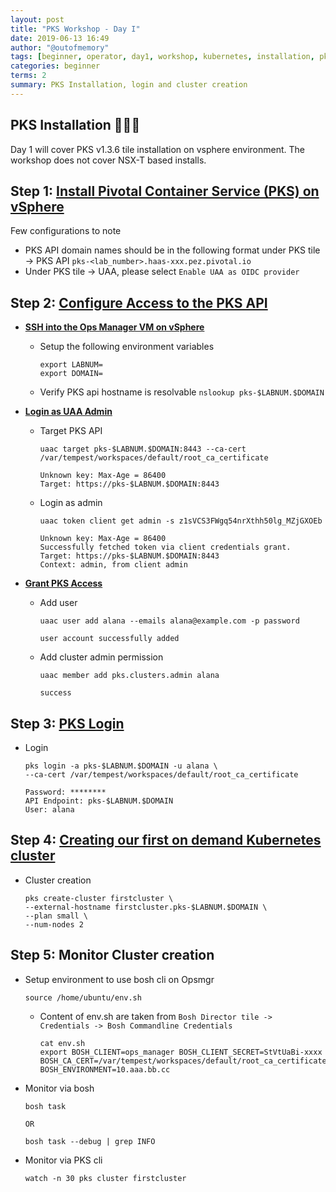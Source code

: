 ```yaml
---
layout: post
title: "PKS Workshop - Day I"
date: 2019-06-13 16:49
author: "@outofmemory"
tags: [beginner, operator, day1, workshop, kubernetes, installation, pks]
categories: beginner
terms: 2
summary: PKS Installation, login and cluster creation
---
```

## PKS Installation 🛫🛫🛫

Day 1 will cover PKS v1.3.6 tile installation on vsphere environment. The workshop does not cover NSX-T based installs.

## Step 1: [Install Pivotal Container Service (PKS) on vSphere](https://docs.pivotal.io/runtimes/pks/1-3/installing-pks-vsphere.html)
Few configurations to note
- PKS API domain names should be in the following format under PKS tile -> PKS API `pks-<lab_number>.haas-xxx.pez.pivotal.io`
- Under PKS tile -> UAA, please select `Enable UAA as OIDC provider`

## Step 2: [Configure Access to the PKS API](https://docs.pivotal.io/runtimes/pks/1-3/configure-api.html)

- **[SSH into the Ops Manager VM on vSphere](https://docs.pivotal.io/runtimes/pks/1-3/manage-users.html#ssh-vsphere)**
  - Setup the following environment variables
  
    ```shell
    export LABNUM=
    export DOMAIN=
    ```
  
  - Verify PKS api hostname is resolvable `nslookup pks-$LABNUM.$DOMAIN`
  
- **[Login as UAA Admin](https://docs.pivotal.io/runtimes/pks/1-3/manage-users.html#uaa-admin-login)**
  
  - Target PKS API

    ```shell
    uaac target pks-$LABNUM.$DOMAIN:8443 --ca-cert /var/tempest/workspaces/default/root_ca_certificate

    Unknown key: Max-Age = 86400
    Target: https://pks-$LABNUM.$DOMAIN:8443
    ```

  - Login as admin

    ```shell
    uaac token client get admin -s z1sVCS3FWgq54nrXthh50lg_MZjGXOEb

    Unknown key: Max-Age = 86400
    Successfully fetched token via client credentials grant.
    Target: https://pks-$LABNUM.$DOMAIN:8443
    Context: admin, from client admin
    ```

- **[Grant PKS Access](https://docs.pivotal.io/runtimes/pks/1-3/manage-users.html#pks-access)**

  - Add user
  
    ```shell
    uaac user add alana --emails alana@example.com -p password

    user account successfully added
    ```

  - Add cluster admin permission
  
    ```shell
    uaac member add pks.clusters.admin alana

    success
    ```

## Step 3: [PKS Login](https://docs.pivotal.io/runtimes/pks/1-3/login.html#login)
  
- Login
  
  ```shell
  pks login -a pks-$LABNUM.$DOMAIN -u alana \
  --ca-cert /var/tempest/workspaces/default/root_ca_certificate

  Password: ********
  API Endpoint: pks-$LABNUM.$DOMAIN
  User: alana
  ```

## Step 4: [Creating our first on demand Kubernetes cluster](https://docs.pivotal.io/runtimes/pks/1-3/create-cluster.html#create)

- Cluster creation
  
  ```shell
  pks create-cluster firstcluster \
  --external-hostname firstcluster.pks-$LABNUM.$DOMAIN \
  --plan small \
  --num-nodes 2
  ```

## Step 5: Monitor Cluster creation

- Setup environment to use bosh cli on Opsmgr

  ```shell
  source /home/ubuntu/env.sh
  ```
  
  - Content of env.sh are taken from `Bosh Director tile -> Credentials -> Bosh Commandline Credentials`
    
    ```shell
    cat env.sh
    export BOSH_CLIENT=ops_manager BOSH_CLIENT_SECRET=StVtUaBi-xxxx BOSH_CA_CERT=/var/tempest/workspaces/default/root_ca_certificate BOSH_ENVIRONMENT=10.aaa.bb.cc
    ```

- Monitor via bosh

  ```shell
  bosh task
  
  OR
  
  bosh task --debug | grep INFO
  ```

- Monitor via PKS cli

  ```shell
  watch -n 30 pks cluster firstcluster
  ```
